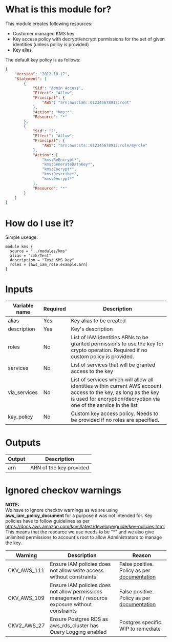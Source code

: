 # What is this module for?
This module creates following resources:
* Customer managed KMS key 
* Key access policy with decrypt/encrypt permissions for the set of given identities (unless policy is provided)
* Key alias

The default key policy is as follows:

```json
{
    "Version": "2012-10-17",
    "Statement": [
        {
            "Sid": "Admin Access",
            "Effect": "Allow",
            "Principal": {
                "AWS": "arn:aws:iam::012345678912:root"
            },
            "Action": "kms:*",
            "Resource": "*"
        },
        {
            "Sid": "2",
            "Effect": "Allow",
            "Principal": {
                "AWS": "arn:aws:sts::012345678912:role/myrole"
            },
            "Action": [
                "kms:ReEncrypt*",
                "kms:GenerateDataKey*",
                "kms:Encrypt*",
                "kms:Describe*",
                "kms:Decrypt*"
            ],
            "Resource": "*"
        }
    ]
}
```

# How do I use it?
Simple useage:

```hcl
module kms {
  source = "../modules/kms"
  alias = "cmk/Test"
  description = "Test KMS key"
  roles = [aws_iam_role.example.arn]
}
```
# Inputs
|Variable name|Required|Description|
|-------------|--------|-----------|
|alias|Yes|Key alias to be created|
|description|Yes|Key's description|
|roles|No|List of IAM identities ARNs to be granted permissions to use the key for crypto operation. Required if no custom policy is provided.|
|services|No|List of services that will be granted access to the key|
|via_services|No|List of services which will allow all identities within current AWS account access to the key, as long as the key is used for encryption/decryption via one of the service in the list|
|key_policy|No|Custom key access policy. Needs to be provided if no roles are specified.|
# Outputs
|Output|Description|
|---|---|
|arn|ARN of the key provided|

# Ignored checkov warnings

**NOTE:** <br>
We have to ignore checkov warnings as we are using **aws_iam_policy_document** for a purpose it was not intended for.
Key policies have to follow guidelines as per https://docs.aws.amazon.com/kms/latest/developerguide/key-policies.html
This means that the resource we use needs to be "*" and we also give unlimited permissions to account's root to allow 
Administrators to manage the key.

|Warning|Description|Reason|
|---|---|---|
|CKV_AWS_111|Ensure IAM policies does not allow write access without constraints|False positive. Policy as per [documentation](https://docs.aws.amazon.com/kms/latest/developerguide/key-policies.html)|
|CKV_AWS_109|Ensure IAM policies does not allow permissions management / resource exposure without constraints|False positive. Policy as per [documentation](https://docs.aws.amazon.com/kms/latest/developerguide/key-policies.html)|
|CKV2_AWS_27|Ensure Postgres RDS as aws_rds_cluster has Query Logging enabled|Postgres specific. WIP to remediate|
